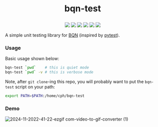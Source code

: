 # <p align="center">bqn-test</p>

<p align="center">
    <a href="https://github.com/codereport/bqn-test/issues" alt="contributions welcome">
        <img src="https://img.shields.io/badge/contributions-welcome-brightgreen.svg?style=flat" /></a>
    <a href="https://lbesson.mit-license.org/" alt="MIT license">
        <img src="https://img.shields.io/badge/License-MIT-blue.svg" /></a>
    <a href="mlochbaum.github.io/BQN">
        <img src="https://img.shields.io/badge/BQN-0.7-ff69b4.svg"/></a>
    <a href="https://github.com/codereport?tab=followers" alt="GitHub followers">
        <img src="https://img.shields.io/github/followers/codereport.svg?style=social&label=Follow" /></a>
    <a href="https://GitHub.com/codereport/bqn-test/stargazers/" alt="GitHub stars">
        <img src="https://img.shields.io/github/stars/codereport/bqn-test.svg?style=social&label=Star" /></a>
    <a href="https://twitter.com/code_report" alt="Twitter">
        <img src="https://img.shields.io/twitter/follow/code_report.svg?style=social&label=@code_report" /></a>
</p>

A simple unit testing library for [BQN](https://mlochbaum.github.io/BQN) (inspired by [pytest](https://docs.pytest.org/en/stable/)).

### Usage

Basic usage shown below:
```bash
bqn-test `pwd`    # this is quiet mode
bqn-test `pwd` -v # this is verbose mode
```

Note, after `git clone`-ing this repo, you will probably want to put the `bqn-test` script on your path:
```bash
export PATH=$PATH:/home/cph/bqn-test
```

### Demo

![2024-11-2022-41-22-ezgif com-video-to-gif-converter (1)](https://github.com/user-attachments/assets/54c511fc-3d44-42b0-9e52-c45ba5018558)



